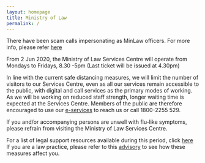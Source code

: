 ```yaml
---
layout: homepage
title: Ministry of Law
permalink: /
---
```

<!-- Type your notification here - the notification bar will not appear if this is empty. For other changes, refer to _data/homepage.yml to edit the homepage -->
There have been scam calls impersonating as MinLaw officers. For more info, please refer [here](https://www.facebook.com/425106448078044/posts/617015012220519/?d=n)<br>

From 2 Jun 2020, the Ministry of Law Services Centre will operate from Mondays to Fridays, 8.30 -5pm (Last ticket will be issued at 4.30pm)<br>

In line with the current safe distancing measures, we will limit the number of visitors to our Services Centre, even as all our services remain accessible to the public, with digital and call services as the primary modes of working. As we will be working on reduced staff strength, longer waiting time is expected at the Services Centre. Members of the public are therefore encouraged to use our [e-services](https://www.mlaw.gov.sg/e-services) to reach us or call 1800-2255 529. <br>

If you and/or accompanying persons are unwell with flu-like symptoms, please refrain from visiting the Ministry of Law Services Centre. <br>

For a list of legal support resources available during this period, click [here](https://www.mlaw.gov.sg/news/announcements/Legal-Support-Resources-Available-During-the-Circuit-Breaker)<br>If you are a law practice, please refer to this [advisory](https://www.mlaw.gov.sg/news/announcements/advisory-for-law-practices-on-elevated-safe-distancing-measures) to see how these measures affect you.
